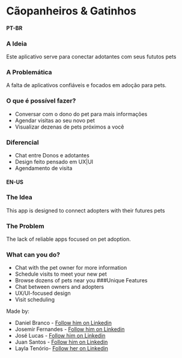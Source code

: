 
# Cãopanheiros & Gatinhos

#### PT-BR

### A Ideia
Este aplicativo serve para conectar adotantes com seus fututos pets

### A Problemática

A falta de aplicativos confiáveis e focados em adoção para pets.

### O que é possível fazer?
- Conversar com o dono do pet para mais informações
- Agendar visitas ao seu novo pet
- Visualizar dezenas de pets próximos a você

### Diferencial

- Chat entre Donos e adotantes
- Design feito pensado em UX|UI
- Agendamento de visita

#### EN-US
### The Idea
This app is designed to connect adopters with their futures pets

### The Problem
The lack of reliable apps focused on pet adoption.

### What can you do?
- Chat with the pet owner for more information
- Schedule visits to meet your new pet
- Browse dozens of pets near you
###Unique Features
- Chat between owners and adopters
- UX/UI-focused design
- Visit scheduling

Made by:
- Daniel Branco - [Follow him on Linkedin](https://www.linkedin.com/in/daniel-branco-20035a281/)
- Josemir Fernandes - [Follow him on Linkedin](https://www.linkedin.com/in/josemir-fernandes-54858a260/)
- José Lucas - [Follow him on Linkedin](https://www.linkedin.com/in/jose-lucas-7652252b6/)
- Juan Santos - [Follow him on Linkedin](https://www.linkedin.com/in/juan-santos-28a001288/)
- Layla Tenório- [Follow her on Linkedin](https://www.linkedin.com/in/layla-tenorio/)
